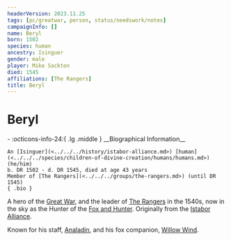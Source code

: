 ```yaml
---
headerVersion: 2023.11.25
tags: [pc/greatwar, person, status/needswork/notes]
campaignInfo: []
name: Beryl
born: 1502
species: human
ancestry: Isinguer
gender: male
player: Mike Sackton
died: 1545
affiliations: [The Rangers]
title: Beryl
---
```

# Beryl
<div class="grid cards ext-narrow-margin ext-one-column" markdown>
- :octicons-info-24:{ .lg .middle } __Biographical Information__

    An [Isinguer](<../../../history/istabor-alliance.md>) [human](<../../../species/children-of-divine-creation/humans/humans.md>) (he/him)  
    b. DR 1502 - d. DR 1545, died at age 43 years  
    Member of [The Rangers](<../../../groups/the-rangers.md>) (until DR 1545)  
    { .bio }

</div>


A hero of the [Great War](<../../../events/1500s/great-war.md>), and the leader of [The Rangers](<../../../groups/the-rangers.md>) in the 1540s, now in the sky as the Hunter of the [Fox and Hunter](<../../../cosmology/gods/incorporeal-gods/fox-and-hunter.md>).  Originally from the [Istabor Alliance](<../../../history/istabor-alliance.md>).

Known for his staff, [Analadin](<../../../things/artifacts-of-power/analadin.md>), and his fox companion, [Willow Wind](<companions/willow-wind.md>).